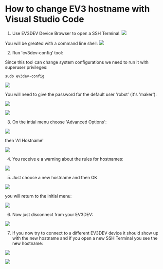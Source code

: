 # How to change EV3 hostname with Visual Studio Code

1. Use EV3DEV Device Browser to open a SSH Terminal:
![](https://github.com/JorgePe/EV3-IoT-Train/blob/master/changehostname/changehostname01.png)

You will be greated with a command line shell:
![](https://github.com/JorgePe/EV3-IoT-Train/blob/master/changehostname/changehostname02.png)

2. Run 'ev3dev-config' tool:

Since this tool can change system configurations we need to run it with superuser privileges:
```
sudo ev3dev-config
```
![](https://github.com/JorgePe/EV3-IoT-Train/blob/master/changehostname/changehostname03.png)

You will need to give the password for the default user 'robot' (it's 'maker'):

![](https://github.com/JorgePe/EV3-IoT-Train/blob/master/changehostname/changehostname04.png)

![](https://github.com/JorgePe/EV3-IoT-Train/blob/master/changehostname/changehostname05.png)

3. On the intial menu choose 'Advanced Options':

![](https://github.com/JorgePe/EV3-IoT-Train/blob/master/changehostname/changehostname06.png)

then 'A1 Hostname'

![](https://github.com/JorgePe/EV3-IoT-Train/blob/master/changehostname/changehostname07.png)

4. You receive e a warning about the rules for hostnames:

![](https://github.com/JorgePe/EV3-IoT-Train/blob/master/changehostname/changehostname08.png)

5. Just choose a new hostname and then OK

![](https://github.com/JorgePe/EV3-IoT-Train/blob/master/changehostname/changehostname09.png)

you  will return to the initial menu:

![](https://github.com/JorgePe/EV3-IoT-Train/blob/master/changehostname/changehostname10.png)

6. Now just disconnect from your EV3DEV:

![](https://github.com/JorgePe/EV3-IoT-Train/blob/master/changehostname/changehostname11.png)

7. If you now try to connect to a different EV3DEV device it should show up with the new hostname
and if you open a new SSH Terminal you see the new hostname:

![](https://github.com/JorgePe/EV3-IoT-Train/blob/master/changehostname/changehostname12.png)

![](https://github.com/JorgePe/EV3-IoT-Train/blob/master/changehostname/changehostname13.png)
